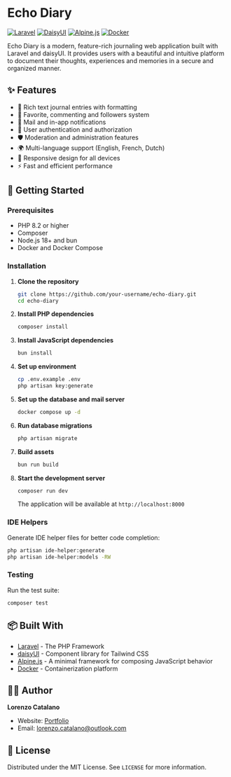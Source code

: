 # Echo Diary

[![Laravel](https://img.shields.io/badge/Laravel-FF2D20?style=for-the-badge&logo=laravel&logoColor=white)](https://laravel.com/)
[![DaisyUI](https://img.shields.io/badge/DaisyUI-5A0EF8?style=for-the-badge&logo=daisyui&logoColor=white)](https://daisyui.com/)
[![Alpine.js](https://img.shields.io/badge/Alpine.js-8BC0D0?style=for-the-badge&logo=alpine.js&logoColor=black)](https://alpinejs.dev/)
[![Docker](https://img.shields.io/badge/Docker-2CA5E0?style=for-the-badge&logo=docker&logoColor=white)](https://www.docker.com/)

Echo Diary is a modern, feature-rich journaling web application built with Laravel and daisyUI. It provides users with a beautiful and intuitive platform to document their thoughts, experiences and memories in a secure and organized manner.

## ✨ Features

- 📝 Rich text journal entries with formatting
- 🌟 Favorite, commenting and followers system
- 📨 Mail and in-app notifications
- 🔐 User authentication and authorization
- 🛡️ Moderation and administration features
- 🌍 Multi-language support (English, French, Dutch)
- 📱 Responsive design for all devices
- ⚡ Fast and efficient performance

## 🚀 Getting Started

### Prerequisites

- PHP 8.2 or higher
- Composer
- Node.js 18+ and bun
- Docker and Docker Compose

### Installation

1. **Clone the repository**
   ```bash
   git clone https://github.com/your-username/echo-diary.git
   cd echo-diary
   ```

2. **Install PHP dependencies**
   ```bash
   composer install
   ```

3. **Install JavaScript dependencies**
   ```bash
   bun install
   ```

4. **Set up environment**
   ```bash
   cp .env.example .env
   php artisan key:generate
   ```

5. **Set up the database and mail server**
   ```bash
   docker compose up -d
   ```

6. **Run database migrations**
   ```bash
   php artisan migrate
   ```

7. **Build assets**
   ```bash
   bun run build
   ```

8. **Start the development server**
   ```bash
   composer run dev
   ```

   The application will be available at `http://localhost:8000`

### IDE Helpers

Generate IDE helper files for better code completion:

```bash
php artisan ide-helper:generate
php artisan ide-helper:models -RW
```

### Testing

Run the test suite:

```bash
composer test
```

## 📦 Built With

- [Laravel](https://laravel.com/) - The PHP Framework
- [daisyUI](https://daisyui.com/) - Component library for Tailwind CSS
- [Alpine.js](https://alpinejs.dev/) - A minimal framework for composing JavaScript behavior
- [Docker](https://www.docker.com/) - Containerization platform

## 👨‍💻 Author

**Lorenzo Catalano**
- Website: [Portfolio](https://lorenzo3117.github.io/portfolio/)
- Email: lorenzo.catalano@outlook.com

## 📝 License

Distributed under the MIT License. See `LICENSE` for more information.
